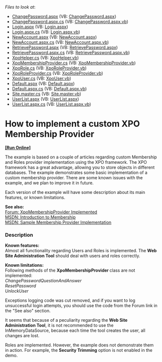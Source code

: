 <!-- default file list -->
*Files to look at*:

* [ChangePassword.aspx](./CS/WebSite/Account/ChangePassword.aspx) (VB: [ChangePassword.aspx](./VB/WebSite/Account/ChangePassword.aspx))
* [ChangePassword.aspx.cs](./CS/WebSite/Account/ChangePassword.aspx.cs) (VB: [ChangePassword.aspx.vb](./VB/WebSite/Account/ChangePassword.aspx.vb))
* [Login.aspx](./CS/WebSite/Account/Login.aspx) (VB: [Login.aspx](./VB/WebSite/Account/Login.aspx))
* [Login.aspx.cs](./CS/WebSite/Account/Login.aspx.cs) (VB: [Login.aspx.vb](./VB/WebSite/Account/Login.aspx.vb))
* [NewAccount.aspx](./CS/WebSite/Account/NewAccount.aspx) (VB: [NewAccount.aspx](./VB/WebSite/Account/NewAccount.aspx))
* [NewAccount.aspx.cs](./CS/WebSite/Account/NewAccount.aspx.cs) (VB: [NewAccount.aspx.vb](./VB/WebSite/Account/NewAccount.aspx.vb))
* [RetrievePassword.aspx](./CS/WebSite/Account/RetrievePassword.aspx) (VB: [RetrievePassword.aspx](./VB/WebSite/Account/RetrievePassword.aspx))
* [RetrievePassword.aspx.cs](./CS/WebSite/Account/RetrievePassword.aspx.cs) (VB: [RetrievePassword.aspx.vb](./VB/WebSite/Account/RetrievePassword.aspx.vb))
* [XpoHelper.cs](./CS/WebSite/App_Code/XpoHelper.cs) (VB: [XpoHelper.vb](./VB/WebSite/App_Code/XpoHelper.vb))
* [XpoMembershipProvider.cs](./CS/WebSite/App_Code/XpoMembershipProvider.cs) (VB: [XpoMembershipProvider.vb](./VB/WebSite/App_Code/XpoMembershipProvider.vb))
* [XpoRole.cs](./CS/WebSite/App_Code/XpoRole.cs) (VB: [XpoRoleProvider.vb](./VB/WebSite/App_Code/XpoRoleProvider.vb))
* [XpoRoleProvider.cs](./CS/WebSite/App_Code/XpoRoleProvider.cs) (VB: [XpoRoleProvider.vb](./VB/WebSite/App_Code/XpoRoleProvider.vb))
* [XpoUser.cs](./CS/WebSite/App_Code/XpoUser.cs) (VB: [XpoUser.vb](./VB/WebSite/App_Code/XpoUser.vb))
* [Default.aspx](./CS/WebSite/Default.aspx) (VB: [Default.aspx](./VB/WebSite/Default.aspx))
* [Default.aspx.cs](./CS/WebSite/Default.aspx.cs) (VB: [Default.aspx.vb](./VB/WebSite/Default.aspx.vb))
* [Site.master.cs](./CS/WebSite/Site.master.cs) (VB: [Site.master.vb](./VB/WebSite/Site.master.vb))
* [UserList.aspx](./CS/WebSite/UserList.aspx) (VB: [UserList.aspx](./VB/WebSite/UserList.aspx))
* [UserList.aspx.cs](./CS/WebSite/UserList.aspx.cs) (VB: [UserList.aspx.vb](./VB/WebSite/UserList.aspx.vb))
<!-- default file list end -->
# How to implement a custom XPO Membership Provider
<!-- run online -->
**[[Run Online]](https://codecentral.devexpress.com/e2959/)**
<!-- run online end -->


<p>The example is based on a couple of articles regarding custom Membership and Roles provider implementation using the XPO framework. The XPO framework has a great advantage, allowing you to store objects in different databases. The example demonstrates some basic implementation of a custom membership provider. There are some known issues with the example, and we plan to improve it in future.</p><p>Each version of the example will have some description about its main features, or known limitations.</p><p><strong>See also:</strong><br />
<a href="http://community.devexpress.com/forums/p/87983/310475.aspx"><u>Forum: XpoMembershipProvider Implemented</u></a><br />
<a href="http://msdn.microsoft.com/en-us/library/yh26yfzy.aspx"><u>MSDN: Introduction to Membership</u></a><br />
<a href="http://msdn.microsoft.com/en-us/library/44w5aswa.aspx"><u>MSDN: Sample Membership Provider Implementation</u></a></p>


<h3>Description</h3>

<p><strong>Known features:<br />
</strong>Almost all functionality regarding Users and Roles is implemented. The <strong>Web Site Administration Tool</strong> should deal with users and roles correctly.</p><p><strong>Known limitations:</strong><br />
Following methods of the <strong>XpoMembershipProvider </strong>class are not implemented:<br />
<i>ChangePasswordQuestionAndAnswer<br />
ResetPassword<br />
UnlockUser</i></p><p>Exceptions logging code was cut removed, and if you want to log unsuccessful login attempts, you should use the code from the Forum link in the &quot;See also&quot; section.</p><p>It seems that because of a peculiarity regarding the <strong>Web Site Administration Tool</strong>, it is not recommended to use the InMemoryDataSource, because each time the tool creates the user, all changes are lost.</p><p>Roles are implemented. However, the example does not demonstrate them in action. For example, the <strong>Security Trimming</strong> option is not enabled in the demo.</p>

<br/>


